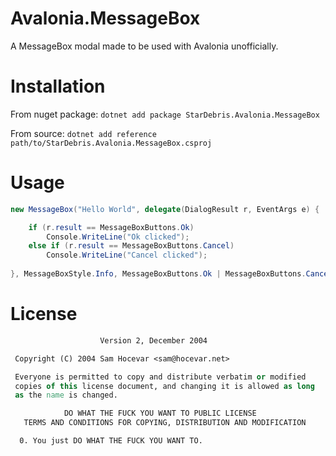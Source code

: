 # Avalonia.MessageBox
A MessageBox modal made to be used with Avalonia unofficially.

# Installation
From nuget package:
`dotnet add package StarDebris.Avalonia.MessageBox`

From source:
`dotnet add reference path/to/StarDebris.Avalonia.MessageBox.csproj`


# Usage

```csharp
new MessageBox("Hello World", delegate(DialogResult r, EventArgs e) {

    if (r.result == MessageBoxButtons.Ok)
        Console.WriteLine("Ok clicked");
    else if (r.result == MessageBoxButtons.Cancel)
        Console.WriteLine("Cancel clicked");
        
}, MessageBoxStyle.Info, MessageBoxButtons.Ok | MessageBoxButtons.Cancel).Show();

```

# License
```        DO WHAT THE FUCK YOU WANT TO PUBLIC LICENSE 
                    Version 2, December 2004 

 Copyright (C) 2004 Sam Hocevar <sam@hocevar.net> 

 Everyone is permitted to copy and distribute verbatim or modified 
 copies of this license document, and changing it is allowed as long 
 as the name is changed. 

            DO WHAT THE FUCK YOU WANT TO PUBLIC LICENSE 
   TERMS AND CONDITIONS FOR COPYING, DISTRIBUTION AND MODIFICATION 

  0. You just DO WHAT THE FUCK YOU WANT TO.
  ```
